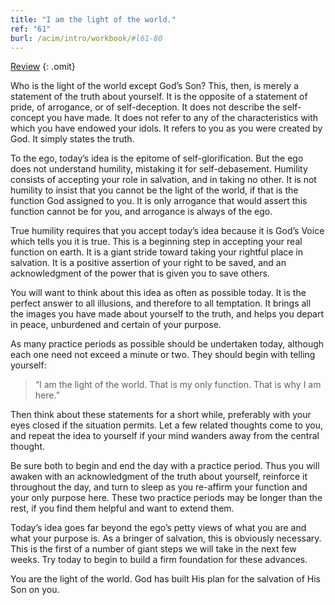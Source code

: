 ```yaml
---
title: "I am the light of the world."
ref: "61"
burl: /acim/intro/workbook/#l61-80
---
```


<a class="hide-review" href="/workbook/l081/#l061">Review</a>
{: .omit}

Who is the light of the world except God’s Son? This, then, is merely a
statement of the truth about yourself. It is the opposite of a statement
of pride, of arrogance, or of self-deception. It does not describe the
self-concept you have made. It does not refer to any of the
characteristics with which you have endowed your idols. It refers to you
as you were created by God. It simply states the truth.

To the ego, today’s idea is the epitome of self-glorification. But the
ego does not understand humility, mistaking it for self-debasement.
Humility consists of accepting your role in salvation, and in taking no
other. It is not humility to insist that you cannot be the light of the
world, if that is the function God assigned to you. It is only arrogance
that would assert this function cannot be for you, and arrogance is
always of the ego.

True humility requires that you accept today’s idea because it is God’s
Voice which tells you it is true. This is a beginning step in accepting
your real function on earth. It is a giant stride toward taking your
rightful place in salvation. It is a positive assertion of your right to
be saved, and an acknowledgment of the power that is given you to save
others.

You will want to think about this idea as often as possible today. It is
the perfect answer to all illusions, and therefore to all temptation. It
brings all the images you have made about yourself to the truth, and
helps you depart in peace, unburdened and certain of your purpose.

As many practice periods as possible should be undertaken today,
although each one need not exceed a minute or two. They should begin
with telling yourself:

> “I am the light of the world. That is my only function. That is why I
> am here.”

Then think about these statements for a short while, preferably with
your eyes closed if the situation permits. Let a few related thoughts
come to you, and repeat the idea to yourself if your mind wanders
away from the central thought.

Be sure both to begin and end the day with a practice period. Thus you
will awaken with an acknowledgment of the truth about yourself,
reinforce it throughout the day, and turn to sleep as you re-affirm your
function and your only purpose here. These two practice periods may be
longer than the rest, if you find them helpful and want to extend them.

Today’s idea goes far beyond the ego’s petty views of what you are and
what your purpose is. As a bringer of salvation, this is obviously
necessary. This is the first of a number of giant steps we will take in
the next few weeks. Try today to begin to build a firm foundation for
these advances.

You are the light of the world. God has built His plan for the salvation
of His Son on you.

